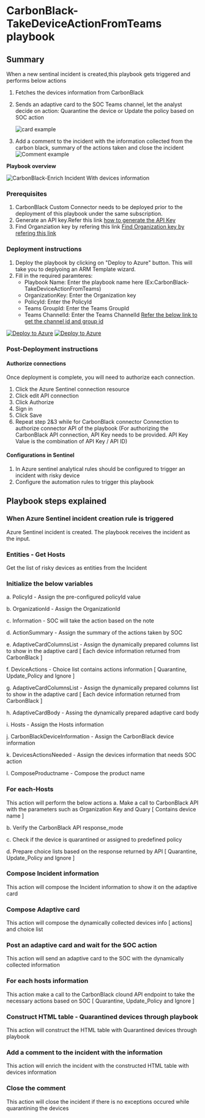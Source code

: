 # CarbonBlack-TakeDeviceActionFromTeams playbook
 ## Summary
 When a new sentinal incident is created,this playbook gets triggered and performs below actions
 1. Fetches the devices information from CarbonBlack
 2. Sends an adaptive card to the SOC Teams channel, let the analyst decide on action:
    Quarantine the device or Update the policy based on SOC action

    ![card example](./adaptiveCard.png)

 3. Add a comment to the incident with the information collected from the carbon black, summary of the actions taken and close the incident
     ![Comment example](./Incident_Comment.png)


**Playbook overview**

![CarbonBlack-Enrich Incident With devices information](./CarbonBlack-TakeDeviceActionFromTeams.png
)
### Prerequisites 
1. CarbonBlack Custom Connector needs to be deployed prior to the deployment of this playbook under the same subscription.
2. Generate an API key.Refer this link [ how to generate the API Key](https://developer.carbonblack.com/reference/carbon-black-cloud/authentication/#creating-an-api-key)
3. Find Organziation key by refering this link [ Find Organization key by refering this link ](https://developer.carbonblack.com/reference/carbon-black-cloud/authentication/#creating-an-api-key)
### Deployment instructions 
1. Deploy the playbook by clicking on "Deploy to Azure" button. This will take you to deplyoing an ARM Template wizard.
2. Fill in the required paramteres:
    * Playbook Name: Enter the playbook name here (Ex:CarbonBlack-TakeDeviceActionFromTeams)
    * OrganizationKey: Enter the Organization key
    * PolicyId: Enter the PolicyId
    * Teams GroupId: Enter the Teams GroupId
    * Teams ChannelId: Enter the Teams ChannelId
      [Refer the below link to get the channel id and group id](https://docs.microsoft.com/powershell/module/teams/get-teamchannel?view=teams-ps)
  
[![Deploy to Azure](https://aka.ms/deploytoazurebutton)](https://portal.azure.com/#create/Microsoft.Template/uri/https%3A%2F%2Fraw.githubusercontent.com%2FAzure%2FAzure-Sentinel%2Fmaster%2FPlaybooks%2FCarbonBlack%2FPlaybooks%2FCarbonBlack-TakeDeviceActionFromTeams%2Fazuredeploy.json) [![Deploy to Azure](https://aka.ms/deploytoazuregovbutton)](https://portal.azure.us/#create/Microsoft.Template/uri/https%3A%2F%2Fraw.githubusercontent.com%2FAzure%2FAzure-Sentinel%2Fmaster%2FPlaybooks%2FCarbonBlack%2FPlaybooks%2FCarbonBlack-TakeDeviceActionFromTeams%2Fazuredeploy.json)


### Post-Deployment instructions 
#### Authorize connections
Once deployment is complete, you will need to authorize each connection.
1.	Click the Azure Sentinel connection resource
2.	Click edit API connection
3.	Click Authorize
4.	Sign in
5.	Click Save
6.	Repeat step 2&3 while for CarbonBlack connector Connection to authorize connector API of the playbook (For authorizing the CarbonBlack API connection, API Key needs to be provided. API Key Value is the combination of API Key / API ID)
#### Configurations in Sentinel
1. In Azure sentinel analytical rules should be configured to trigger an incident with risky device 
2. Configure the automation rules to trigger this playbook



## Playbook steps explained

### When Azure Sentinel incident creation rule is triggered
Azure Sentinel incident is created. The playbook receives the incident as the input.

### Entities - Get Hosts
Get the list of risky devices as entities from the Incident

### Initialize the below variables
  a. PolicyId - Assign the pre-configured policyId value

  b. OrganizationId - Assign the OrganizationId

  c. Information - SOC will take the action based on the note

  d. ActionSummary - Assign the summary of the actions taken by SOC

  e. AdaptiveCardColumnsList - Assign the dynamically prepared columns list to show in the adaptive card [ Each device information returned from CarbonBlack ]

  f. DeviceActions - Choice list contains actions information [ Quarantine, Update_Policy and Ignore ]

  g. AdaptiveCardColumnsList - Assign the dynamically prepared columns list to show in the adaptive card [ Each device information returned from CarbonBlack ]

  h. AdaptiveCardBody - Assing the dynamically prepared adaptive card body

  i. Hosts - Assign the Hosts information 

  j. CarbonBlackDeviceInformation - Assign the CarbonBlack device information

  k. DevicesActionsNeeded - Assign the devices information that needs SOC action

  l. ComposeProductname - Compose the product name

### For each-Hosts
This action will perform the below actions
 a. Make a call to CarbonBlack API with the parameters such as Organization Key and Quary [ Contains device name ]

 b. Verify the CarbonBlack API response_mode

 c. Check if the device is quarantined or assigned to predefined policy

 d. Prepare choice lists based on the response returned by API [ Quarantine, Update_Policy and Ignore ]

### Compose Incident information
This action will compose the Incident information to show it on the adaptive card

### Compose Adaptive card
This action will compose the dynamically collected devices info [ actions] and choice list

### Post an adaptive card and wait for the SOC action
This action will send an adaptive card to the SOC with the dynamically collected information

### For each hosts information
This action make a call to the CarbonBlack clound API endpoint to take the necessary actions based on SOC [ Quarantine, Update_Policy and Ignore ]

### Construct HTML table - Quarantined devices through playbook
This action will construct the HTML table with Quarantined devices through playbook

### Add a comment to the incident with the information
This action will enrich the incident with the constructed HTML table with devices information

### Close the comment
This action will close the incident if there is no exceptions occured while quarantining the devices

